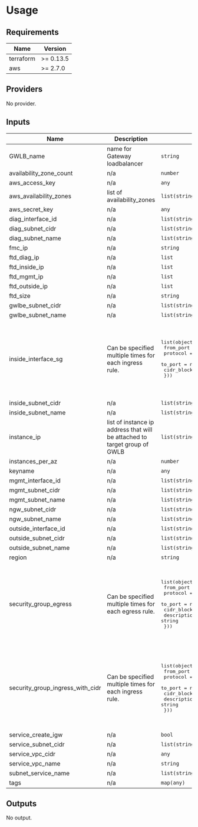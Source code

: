 # Usage
<!--- BEGIN_TF_DOCS --->
## Requirements

| Name | Version |
|------|---------|
| terraform | >= 0.13.5 |
| aws | >= 2.7.0 |

## Providers

No provider.

## Inputs

| Name | Description | Type | Default | Required |
|------|-------------|------|---------|:--------:|
| GWLB\_name | name for Gateway loadbalancer | `string` | n/a | yes |
| availability\_zone\_count | n/a | `number` | `2` | no |
| aws\_access\_key | n/a | `any` | n/a | yes |
| aws\_availability\_zones | list of availability\_zones | `list(string)` | `[]` | no |
| aws\_secret\_key | n/a | `any` | n/a | yes |
| diag\_interface\_id | n/a | `list(string)` | `[]` | no |
| diag\_subnet\_cidr | n/a | `list(string)` | `[]` | no |
| diag\_subnet\_name | n/a | `list(string)` | `[]` | no |
| fmc\_ip | n/a | `string` | `""` | no |
| ftd\_diag\_ip | n/a | `list` | `[]` | no |
| ftd\_inside\_ip | n/a | `list` | `[]` | no |
| ftd\_mgmt\_ip | n/a | `list` | `[]` | no |
| ftd\_outside\_ip | n/a | `list` | `[]` | no |
| ftd\_size | n/a | `string` | `"c5.xlarge"` | no |
| gwlbe\_subnet\_cidr | n/a | `list(string)` | `[]` | no |
| gwlbe\_subnet\_name | n/a | `list(string)` | `[]` | no |
| inside\_interface\_sg | Can be specified multiple times for each ingress rule. | <pre>list(object({<br>    from_port   = number<br>    protocol    = string<br>    to_port     = number<br>    cidr_blocks = list(string)<br>  }))</pre> | <pre>[<br>  {<br>    "cidr_blocks": [<br>      "0.0.0.0/0"<br>    ],<br>    "from_port": 0,<br>    "protocol": "-1",<br>    "to_port": 0<br>  }<br>]</pre> | no |
| inside\_subnet\_cidr | n/a | `list(string)` | `[]` | no |
| inside\_subnet\_name | n/a | `list(string)` | `[]` | no |
| instance\_ip | list of instance ip address that will be attached to target group of GWLB | `list(string)` | `[]` | no |
| instances\_per\_az | n/a | `number` | `1` | no |
| keyname | n/a | `any` | n/a | yes |
| mgmt\_interface\_id | n/a | `list(string)` | `[]` | no |
| mgmt\_subnet\_cidr | n/a | `list(string)` | `[]` | no |
| mgmt\_subnet\_name | n/a | `list(string)` | `[]` | no |
| ngw\_subnet\_cidr | n/a | `list(string)` | `[]` | no |
| ngw\_subnet\_name | n/a | `list(string)` | `[]` | no |
| outside\_interface\_id | n/a | `list(string)` | `[]` | no |
| outside\_subnet\_cidr | n/a | `list(string)` | `[]` | no |
| outside\_subnet\_name | n/a | `list(string)` | `[]` | no |
| region | n/a | `string` | `"us-east-1"` | no |
| security\_group\_egress | Can be specified multiple times for each egress rule. | <pre>list(object({<br>    from_port   = number<br>    protocol    = string<br>    to_port     = number<br>    cidr_blocks = list(string)<br>    description = string<br>  }))</pre> | <pre>[<br>  {<br>    "cidr_blocks": [<br>      "10.0.0.0/8"<br>    ],<br>    "description": null,<br>    "from_port": 0,<br>    "protocol": "-1",<br>    "to_port": 0<br>  }<br>]</pre> | no |
| security\_group\_ingress\_with\_cidr | Can be specified multiple times for each ingress rule. | <pre>list(object({<br>    from_port   = number<br>    protocol    = string<br>    to_port     = number<br>    cidr_blocks = list(string)<br>    description = string<br>  }))</pre> | <pre>[<br>  {<br>    "cidr_blocks": [<br>      "0.0.0.0/0"<br>    ],<br>    "description": null,<br>    "from_port": 0,<br>    "protocol": "-1",<br>    "to_port": 0<br>  }<br>]</pre> | no |
| service\_create\_igw | n/a | `bool` | `false` | no |
| service\_subnet\_cidr | n/a | `list(string)` | `[]` | no |
| service\_vpc\_cidr | n/a | `any` | `null` | no |
| service\_vpc\_name | n/a | `string` | `null` | no |
| subnet\_service\_name | n/a | `list(string)` | `[]` | no |
| tags | n/a | `map(any)` | `{}` | no |

## Outputs

No output.

<!--- END_TF_DOCS --->
